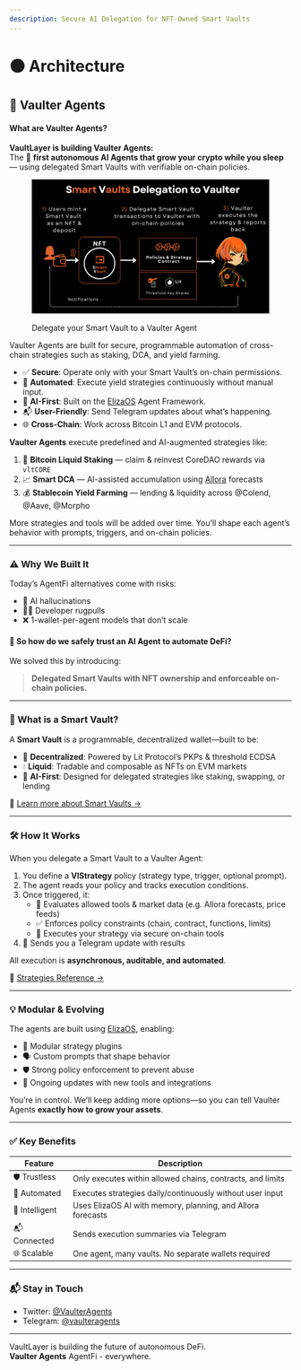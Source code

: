```yaml
---
description: Secure AI Delegation for NFT-Owned Smart Vaults
---
```


# 🟠 Architecture

## 🤖 Vaulter Agents

#### What are Vaulter Agents?

**VaultLayer is building Vaulter Agents:**  
The 🏁 **first autonomous AI Agents that grow your crypto while you sleep** — using delegated Smart Vaults with verifiable on-chain policies.

<figure><img src="../.gitbook/assets/image (1).png" alt=""><figcaption><p>Delegate your Smart Vault to a Vaulter Agent</p></figcaption></figure>

Vaulter Agents are built for secure, programmable automation of cross-chain strategies such as staking, DCA, and yield farming.

* ✅ **Secure**: Operate only with your Smart Vault’s on-chain permissions.  
* 🔄 **Automated**: Execute yield strategies continuously without manual input.  
* 🧠 **AI-First**: Built on the [ElizaOS](https://github.com/elizaos) Agent Framework.  
* 📬 **User-Friendly**: Send Telegram updates about what’s happening.  
* 🌐 **Cross-Chain**: Work across Bitcoin L1 and EVM protocols.  

**Vaulter Agents** execute predefined and AI-augmented strategies like:

1. 🧲 **Bitcoin Liquid Staking** — claim & reinvest CoreDAO rewards via `vltCORE`  
2. 📈 **Smart DCA** — AI-assisted accumulation using [Allora](https://allora.network) forecasts  
3. 💰 **Stablecoin Yield Farming** — lending & liquidity across @Colend, @Aave, @Morpho  

More strategies and tools will be added over time. You’ll shape each agent’s behavior with prompts, triggers, and on-chain policies.

---

### ⚠️ Why We Built It

Today’s AgentFi alternatives come with risks:

* 🤯 AI hallucinations  
* 🧑‍💻 Developer rugpulls  
* ❌ 1-wallet-per-agent models that don’t scale  

#### 🔐 So how do we safely trust an AI Agent to automate DeFi?

We solved this by introducing:

> **Delegated Smart Vaults with NFT ownership and enforceable on-chain policies.**

---

### 🧠 What is a Smart Vault?

A **Smart Vault** is a programmable, decentralized wallet—built to be:

* 🔑 **Decentralized**: Powered by Lit Protocol’s PKPs & threshold ECDSA  
* 💧 **Liquid**: Tradable and composable as NFTs on EVM markets  
* 🧠 **AI-First**: Designed for delegated strategies like staking, swapping, or lending  

📘 [Learn more about Smart Vaults →](vaultlayer-components/smart-vaults.md)

---

### 🛠️ How It Works

When you delegate a Smart Vault to a Vaulter Agent:

1. You define a **VlStrategy** policy (strategy type, trigger, optional prompt).  
2. The agent reads your policy and tracks execution conditions.  
3. Once triggered, it:  
   * 🧠 Evaluates allowed tools & market data (e.g. Allora forecasts, price feeds)  
   * ✅ Enforces policy constraints (chain, contract, functions, limits)  
   * 🔁 Executes your strategy via secure on-chain tools  
4. 💬 Sends you a Telegram update with results  

All execution is **asynchronous, auditable, and automated**.

📘 [Strategies Reference →](/vaulter-agents/strategies/README.md)

---

### 💡 Modular & Evolving

The agents are built using [ElizaOS](https://github.com/elizaos), enabling:

* 🧩 Modular strategy plugins  
* 🗣️ Custom prompts that shape behavior  
* 🛡️ Strong policy enforcement to prevent abuse  
* 🔄 Ongoing updates with new tools and integrations  

You’re in control. We’ll keep adding more options—so you can tell Vaulter Agents **exactly how to grow your assets**.

---

### ✅ Key Benefits

| Feature      | Description |
|--------------|-------------|
| 🛡️ Trustless | Only executes within allowed chains, contracts, and limits |
| 🔁 Automated | Executes strategies daily/continuously without user input |
| 🧠 Intelligent | Uses ElizaOS AI with memory, planning, and Allora forecasts |
| 📬 Connected | Sends execution summaries via Telegram |
| 🌐 Scalable | One agent, many vaults. No separate wallets required |

---

### 📬 Stay in Touch

* Twitter: [@VaulterAgents](https://x.com/VaulterAgents)  
* Telegram: [@vaulteragents](https://t.me/vaulteragents)  

---

VaultLayer is building the future of autonomous DeFi.  
**Vaulter Agents** AgentFi - everywhere.
